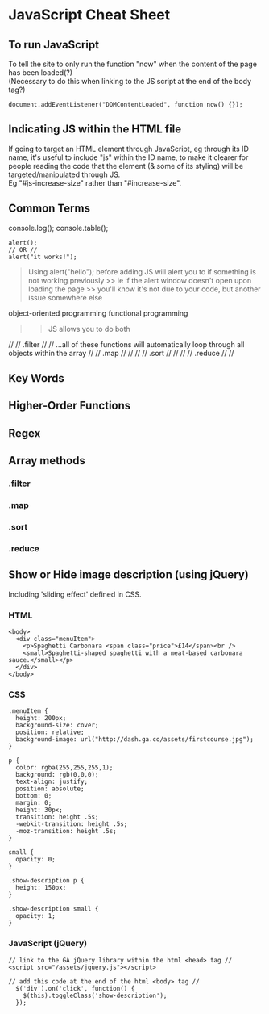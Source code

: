 # JavaScript Cheat Sheet

## To run JavaScript
To tell the site to only run the function "now" when the content of the page has been loaded(?)  
(Necessary to do this when linking to the JS script at the end of the body tag?)
```
document.addEventListener("DOMContentLoaded", function now() {});
```

## Indicating JS within the HTML file
If going to target an HTML element through JavaScript, eg through its ID name, it's useful to include "js" within the ID name, to make it clearer for people reading the code that the element (& some of its styling) will be targeted/manipulated through JS.  
Eg "#js-increase-size" rather than "#increase-size".

## Common Terms
console.log();
console.table();

```
alert();
// OR //
alert("it works!");
```
> Using alert("hello"); before adding JS will alert you to if something is not working previously >> ie if the alert window doesn't open upon loading the page >> you'll know it's not due to your code, but another issue somewhere else

object-oriented programming
functional programming
>> JS allows you to do both

// // .filter                   // // ...all of these functions will automatically loop through all objects within the array
// // .map                      // //
// // .sort                     // //
// // .reduce                   // //


## Key Words

## Higher-Order Functions

## Regex

## Array methods

### .filter

### .map

### .sort

### .reduce

## Show or Hide image description (using jQuery)
Including 'sliding effect' defined in CSS.

### HTML
```
<body>
  <div class="menuItem">
    <p>Spaghetti Carbonara <span class="price">£14</span><br />
    <small>Spaghetti-shaped spaghetti with a meat-based carbonara sauce.</small></p>
  </div>
</body>
```

### CSS
```
.menuItem {
  height: 200px;
  background-size: cover;
  position: relative;
  background-image: url("http://dash.ga.co/assets/firstcourse.jpg");
}

p {
  color: rgba(255,255,255,1);
  background: rgb(0,0,0);
  text-align: justify;
  position: absolute;
  bottom: 0;
  margin: 0;
  height: 30px;
  transition: height .5s;
  -webkit-transition: height .5s;
  -moz-transition: height .5s;
}

small {
  opacity: 0;
}

.show-description p {
  height: 150px;
}

.show-description small {
  opacity: 1;
}
```

### JavaScript (jQuery)
```
// link to the GA jQuery library within the html <head> tag //
<script src="/assets/jquery.js"></script>

// add this code at the end of the html <body> tag //
  $('div').on('click', function() {
    $(this).toggleClass('show-description');
  });
```
